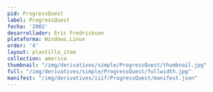 ```yaml
---
pid: ProgressQuest
label: ProgressQuest
fecha: '2002'
desarrollador: Eric Fredricksen
plataforma: Windows,Linux
order: '4'
layout: plantilla_item
collection: america
thumbnail: "/img/derivatives/simple/ProgressQuest/thumbnail.jpg"
full: "/img/derivatives/simple/ProgressQuest/fullwidth.jpg"
manifest: "/img/derivatives/iiif/ProgressQuest/manifest.json"
---
```


